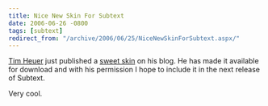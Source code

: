 ```yaml
---
title: Nice New Skin For Subtext
date: 2006-06-26 -0800
tags: [subtext]
redirect_from: "/archive/2006/06/25/NiceNewSkinForSubtext.aspx/"
---
```


[Tim Heuer](http://timheuer.com/blog/ "Tim Heuer") just published a
[sweet
skin](http://timheuer.com/blog/archive/2006/06/23/new_skin_for_subtext_users.aspx "New Subtext Skin")
on his blog. He has made it available for download and with his
permission I hope to include it in the next release of Subtext.

Very cool.

